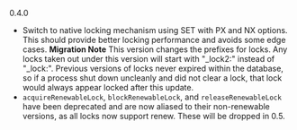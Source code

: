 0.4.0
* Switch to native locking mechanism using SET with PX and NX
  options. This should provide better locking performance and avoids
  some edge cases. **Migration Note** This version changes the
  prefixes for locks. Any locks taken out under this version will
  start with "_lock2:" instead of "_lock:". Previous versions of locks
  never expired within the database, so if a process shut down
  uncleanly and did not clear a lock, that lock would always appear
  locked after this update.
* `acquireRenewableLock`, `blockRenewableLock`, and
  `releaseRenewableLock` have been deprecated and are now aliased to
  their non-renewable versions, as all locks now support renew. These
  will be dropped in 0.5.
